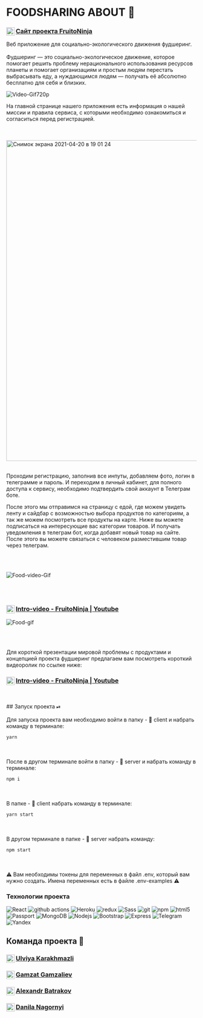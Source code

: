 
# FOODSHARING ABOUT 🥑

<a href="https://fruitoninja.herokuapp.com/">
  <div>
   <img align="left" alt="fruitoninja" width="22px" src="https://i.ya-webdesign.com/images/internet-transparent-globe-8.png" />
   <h3><a href="https://fruitoninja.herokuapp.com/">Сайт проекта  FruitoNinja </a></h3>
  </div>
</a>

Веб приложение для социально-экологического движения фудшеринг. 
<br/>
<br/>
Фудшеринг — это социально-экологическое движение, которое помогает решить проблему нерационального использования ресурсов планеты и помогает организациям и простым людям перестать выбрасывать еду, а нуждающимся людям — получать её абсолютно бесплатно для себя и близких.


![Video-Gif720p](https://user-images.githubusercontent.com/74073463/115406975-554cf400-a1f8-11eb-9bde-af02fe599781.gif)


На главной странице нашего приложения есть информация о нашей миссии  и правила сервиса, с которыми необходимо ознакомиться и согласиться перед регистрацией.

<br/>
<br/>

<img width="850" alt="Снимок экрана 2021-04-20 в 19 01 24" src="https://user-images.githubusercontent.com/64028251/115428285-e9c05200-a20a-11eb-9cda-71271a71ed15.png">

<br/>
<br/>

Проходим регистрацию, заполнив все инпуты, добавляем фото, логин в телеграмме и пароль. И переходим в личный кабинет, для полного доступа к сервису, необходимо подтвердить свой аккаунт в Телеграм боте.

После этого мы отправимся на страницу с едой, где можем увидеть ленту и сайдбар с возможностью выбора продуктов по категориям, а так же можем посмотреть все продукты на карте. Ниже вы можете подписаться на интересующие вас категории товаров. И получать уведомления в телеграм бот, когда добавят новый товар на сайте. После этого вы можете связаться с человеком разместившим товар через телеграм.

<br/>
<br/>

![Food-video-Gif](https://user-images.githubusercontent.com/64028251/115431751-4ffaa400-a20e-11eb-9be3-3808e1ae36bf.gif)

<br/>
<br/>

<a href="https://www.youtube.com/watch?v=VuAyn2RSym4">
  <div>
   <img align="left" alt="fruitoninja" width="22px" src="https://raw.githubusercontent.com/peterthehan/peterthehan/master/assets/youtube.svg" />
   <h3><a href="https://www.youtube.com/watch?v=VuAyn2RSym4">Intro-video - FruitoNinja | Youtube </a></h3>
  </div>
</a>

![Food-gif](https://user-images.githubusercontent.com/64028251/116779101-41698380-aa7d-11eb-9525-71405bfe27ee.gif)

<br/>
<br/>

Для короткой презентации мировой проблемы с продуктами и концепцией проекта фудшеринг предлагаем вам посмотреть короткий видеоролик по ссылке ниже:

<a href="https://www.youtube.com/watch?v=VuAyn2RSym4">
  <div>
    <img align="left" alt="Foodsharing | youtube" width="22px" src="https://raw.githubusercontent.com/peterthehan/peterthehan/master/assets/youtube.svg" />
    <h3><a href="https://www.youtube.com/watch?v=VuAyn2RSym4">Intro-video - FruitoNinja | Youtube</a></h3>
  </div>
</a>

<br/>
<br/>
## Запуск проекта ⏯
<br/>
<br/>
Для запуска проекта вам необходимо войти в папку - 📂 client и набрать команду в терминале:

```javascript
yarn
```

<br/>
<br/>
После в другом терминале войти в папку - 📂 server и набрать команду в терминале:

```javascript
npm i
```

<br/>
<br/>
В папке - 📂 client набрать команду в терминале:

```javascript
yarn start
```

<br/>
<br/>
В другом терминале в папке - 📂 server набрать команду:

```javascript
npm start
```
<br/>
<br/>
⚠️ Вам необходимы токены для переменных в файл .env, который вам нужно создать. Имена переменных есть в файле .env-examples ⚠️

<h3>Технологии проекта</h3>
<p>
  <img alt="React" src="https://img.shields.io/badge/-React-45b8d8?style=flat-square&logo=react&logoColor=white" />
  <img alt="github actions" src="https://img.shields.io/badge/-Github_Actions-2088FF?style=flat-square&logo=github-actions&logoColor=white" />
  <img alt="Heroku" src="https://img.shields.io/badge/-Heroku-430098?style=flat-square&logo=heroku&logoColor=white" />
  <img alt="redux" src="https://img.shields.io/badge/-Redux-764ABC?style=flat-square&logo=redux&logoColor=white" />
  <img alt="Sass" src="https://img.shields.io/badge/-Sass-CC6699?style=flat-square&logo=sass&logoColor=white" />
  <img alt="git" src="https://img.shields.io/badge/-Git-F05032?style=flat-square&logo=git&logoColor=white" />
  <img alt="npm" src="https://img.shields.io/badge/-NPM-CB3837?style=flat-square&logo=npm&logoColor=white" />
  <img alt="html5" src="https://img.shields.io/badge/-HTML5-E34F26?style=flat-square&logo=html5&logoColor=white" />
  <img alt="Passport" src="https://img.shields.io/badge/-PassportJs-F7B93E?style=flat-square&logo=passport&logoColor=white" />
  <img alt="MongoDB" src="https://img.shields.io/badge/-MongoDB-13aa52?style=flat-square&logo=mongodb&logoColor=white" />
  <img alt="Nodejs" src="https://img.shields.io/badge/-Nodejs-43853d?style=flat-square&logo=Node.js&logoColor=white" />
  <img alt="Bootstrap" src="https://img.shields.io/badge/-Bootstrap-430098?style=flat-square&logo=bootstrap&logoColor=white" />
  <img alt="Express" src="https://img.shields.io/badge/-ExpressJs-F7B93E?style=flat-square&logo=express&logoColor=white" />
  <img alt="Telegram" src="https://img.shields.io/badge/-Telegram-2088FF?style=flat-square&logo=telegram&logoColor=white" />
  <img alt="Yandex" src="https://img.shields.io/badge/-YandexMap-CB3837?style=flat-square&logo=yandex&logoColor=white" />
  
  
  
  
</p>

## Команда проекта 🥷

<a href="https://github.com/Ulitkau">
  <div>
   <img align="left" alt="Ulitkau" width="22px" src="https://raw.githubusercontent.com/peterthehan/peterthehan/master/assets/github.svg" />
   <h3><a href="https://github.com/Ulitkau">Ulviya Karakhmazli</a></h3>
  </div>
</a>

<a href="https://github.com/gamz420">
  <div>
   <img align="left" alt="Gamz" width="22px" src="https://raw.githubusercontent.com/peterthehan/peterthehan/master/assets/github.svg" />
   <h3><a href="https://github.com/gamz420">Gamzat Gamzaliev</a></h3>
  </div>
</a>

<a href="https://github.com/AlexandrBatrakov">
  <div>
   <img align="left" alt="Alexandr Batrakov" width="22px" src="https://raw.githubusercontent.com/peterthehan/peterthehan/master/assets/github.svg" />
   <h3><a href="https://github.com/AlexandrBatrakov">Alexandr Batrakov</a></h3>
  </div>
</a>

<a href="https://github.com/DanilaNagornyi">
  <div>
   <img align="left" alt="Danila Nagornyi" width="22px" src="https://raw.githubusercontent.com/peterthehan/peterthehan/master/assets/github.svg" />
   <h3><a href="https://github.com/DanilaNagornyi">Danila Nagornyi</a></h3>
  </div>
</a>
